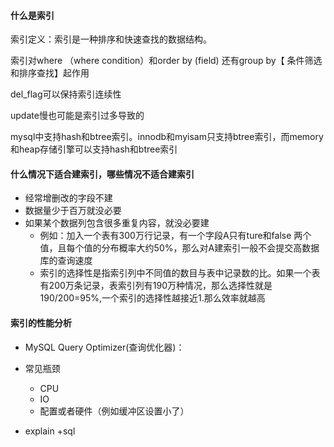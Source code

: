 #### 什么是索引

索引定义：索引是一种排序和快速查找的数据结构。

索引对where （where condition）和order by (field)  还有group by【 条件筛选和排序查找】起作用

del_flag可以保持索引连续性

update慢也可能是索引过多导致的

mysql中支持hash和btree索引。innodb和myisam只支持btree索引，而memory和heap存储引擎可以支持hash和btree索引

#### 什么情况下适合建索引，哪些情况不适合建索引

* 经常增删改的字段不建
* 数据量少于百万就没必要
* 如果某个数据列包含很多重复内容，就没必要建
  * 例如：加入一个表有300万行记录，有一个字段A只有ture和false 两个值，且每个值的分布概率大约50%，那么对A建索引一般不会提交高数据库的查询速度
  * 索引的选择性是指索引列中不同值的数目与表中记录数的比。如果一个表有200万条记录，表索引列有190万种情况，那么选择性就是190/200=95%,一个索引的选择性越接近1.那么效率就越高

#### 索引的性能分析

* MySQL Query Optimizer(查询优化器)：
* 常见瓶颈
  * CPU
  * IO
  * 配置或者硬件（例如缓冲区设置小了）

* explain +sql






